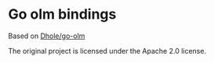 # Go olm bindings
Based on [Dhole/go-olm](https://github.com/Dhole/go-olm)

The original project is licensed under the Apache 2.0 license.
